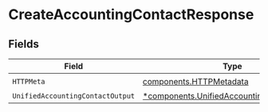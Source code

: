 # CreateAccountingContactResponse


## Fields

| Field                                                                                                   | Type                                                                                                    | Required                                                                                                | Description                                                                                             |
| ------------------------------------------------------------------------------------------------------- | ------------------------------------------------------------------------------------------------------- | ------------------------------------------------------------------------------------------------------- | ------------------------------------------------------------------------------------------------------- |
| `HTTPMeta`                                                                                              | [components.HTTPMetadata](../../models/components/httpmetadata.md)                                      | :heavy_check_mark:                                                                                      | N/A                                                                                                     |
| `UnifiedAccountingContactOutput`                                                                        | [*components.UnifiedAccountingContactOutput](../../models/components/unifiedaccountingcontactoutput.md) | :heavy_minus_sign:                                                                                      | N/A                                                                                                     |